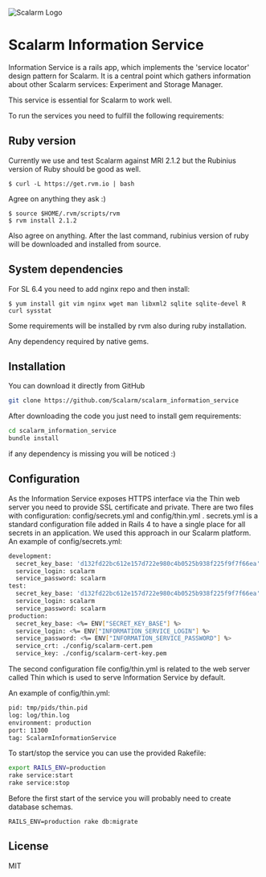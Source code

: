 ![Scalarm Logo](http://scalarm.com/images/scalarmNiebieskiemale.png)

Scalarm Information Service
===========================

Information Service is a rails app, which implements the 'service locator' design
pattern for Scalarm. It is a central point which gathers information about other
Scalarm services: Experiment and Storage Manager.

This service is essential for Scalarm to work well.

To run the services you need to fulfill the following requirements:

Ruby version
------------

Currently we use and test Scalarm against MRI 2.1.2 but the Rubinius version of Ruby should be good as well.

```
$ curl -L https://get.rvm.io | bash
```

Agree on anything they ask :)

```
$ source $HOME/.rvm/scripts/rvm
$ rvm install 2.1.2
```

Also agree on anything. After the last command, rubinius version of ruby will be downloaded and installed from source.


System dependencies
-------------------

For SL 6.4 you need to add nginx repo and then install:

```
$ yum install git vim nginx wget man libxml2 sqlite sqlite-devel R curl sysstat
```

Some requirements will be installed by rvm also during ruby installation.

Any dependency required by native gems.

Installation
------------

You can download it directly from GitHub

```sh
git clone https://github.com/Scalarm/scalarm_information_service
```

After downloading the code you just need to install gem requirements:

```sh
cd scalarm_information_service
bundle install
```

if any dependency is missing you will be noticed :)

Configuration
-------------

As the Information Service exposes HTTPS interface via the Thin web server you need to provide SSL certificate and private.
There are two files with configuration: config/secrets.yml and config/thin.yml .
secrets.yml is a standard configuration file added in Rails 4 to have a single place for all secrets in an application. We used this approach in our Scalarm platform. An example of config/secrets.yml:

```sh
development:
  secret_key_base: 'd132fd22bc612e157d722e980c4b0525b938f225f9f7f66ea'
  service_login: scalarm
  service_password: scalarm
test:
  secret_key_base: 'd132fd22bc612e157d722e980c4b0525b938f225f9f7f66ea'
  service_login: scalarm
  service_password: scalarm
production:
  secret_key_base: <%= ENV["SECRET_KEY_BASE"] %>
  service_login: <%= ENV["INFORMATION_SERVICE_LOGIN"] %>
  service_password: <%= ENV["INFORMATION_SERVICE_PASSWORD"] %>
  service_crt: ./config/scalarm-cert.pem
  service_key: ./config/scalarm-cert-key.pem
```

The second configuration file config/thin.yml is related to the web server called
Thin which is used to serve Information Service by default.

An example of config/thin.yml:

```sh
pid: tmp/pids/thin.pid
log: log/thin.log
environment: production
port: 11300
tag: ScalarmInformationService
```

To start/stop the service you can use the provided Rakefile:

```sh
export RAILS_ENV=production
rake service:start
rake service:stop
```

Before the first start of the service you will probably need to create database schemas.

```
RAILS_ENV=production rake db:migrate
```

License
----

MIT
